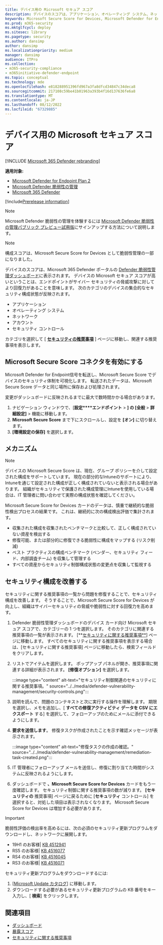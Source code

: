 ```yaml
---
title: デバイス用の Microsoft セキュア スコア
description: デバイスのスコアは、アプリケーション、オペレーティング システム、ネットワーク、アカウント、およびセキュリティ制御全体にわたるデバイスの集合的なセキュリティ構成状態を示します。
keywords: Microsoft Secure Score for Devices, Microsoft Defender for Endpoint Microsoft Secure Score for Devices, セキュア スコア, 構成スコア, 脅威と脆弱性の管理, セキュリティ制御, 改善の機会, 時間の経過と共にセキュリティ構成スコア, セキュリティ体制, ベースライン,Microsoft Defender 脆弱性の管理
ms.prod: m365-security
ms.mktglfcycl: deploy
ms.sitesec: library
ms.pagetype: security
ms.author: dansimp
author: dansimp
ms.localizationpriority: medium
manager: dansimp
audience: ITPro
ms.collection:
- m365-security-compliance
- m365initiative-defender-endpoint
ms.topic: conceptual
ms.technology: mde
ms.openlocfilehash: e818288951396fd967a3fa8dfcd34847c34deca8
ms.sourcegitcommit: 217108c59be41b01963a393b4f16d137636fe6a8
ms.translationtype: MT
ms.contentlocale: ja-JP
ms.lasthandoff: 08/12/2022
ms.locfileid: "67329885"
---
```

# <a name="microsoft-secure-score-for-devices"></a>デバイス用の Microsoft セキュア スコア

[!INCLUDE [Microsoft 365 Defender rebranding](../../includes/microsoft-defender.md)]

**適用対象:**

- [Microsoft Defender for Endpoint Plan 2](https://go.microsoft.com/fwlink/?linkid=2154037)
- [Microsoft Defender 脆弱性の管理](index.yml)
- [Microsoft 365 Defender](https://go.microsoft.com/fwlink/?linkid=2118804)

[!include[Prerelease information](../../includes/prerelease.md)]

>[!Note]
> Microsoft Defender 脆弱性の管理を体験するには [Microsoft Defender 脆弱性の管理パブリック プレビュー試用版](../defender-vulnerability-management/get-defender-vulnerability-management.md)にサインアップする方法について説明します。

> [!NOTE]
> 構成スコアは、Microsoft Secure Score for Devices として脆弱性管理の一部になりました。

デバイスのスコアは、Microsoft 365 Defender ポータルの [Defender 脆弱性管理ダッシュボード](tvm-dashboard-insights.md)に表示されます。 デバイスの Microsoft セキュア スコアが高いということは、エンドポイントがサイバー セキュリティの脅威攻撃に対してより回復力があることを意味します。 次のカテゴリのデバイスの集合的なセキュリティ構成状態が反映されます。

- アプリケーション
- オペレーティング システム
- ネットワーク
- アカウント
- セキュリティ コントロール

カテゴリを選択して [ [**セキュリティの推奨事項**](tvm-security-recommendation.md) ] ページに移動し、関連する推奨事項を表示します。

## <a name="turn-on-the-microsoft-secure-score-connector"></a>Microsoft Secure Score コネクタを有効にする

Microsoft Defender for Endpoint信号を転送し、Microsoft Secure Score でデバイスのセキュリティ体制を可視化します。 転送されたデータは、Microsoft Secure Score データと同じ場所に保存および処理されます。

変更がダッシュボードに反映されるまでに最大で数時間かかる場合があります。

1. ナビゲーション ウィンドウで、[**設定****エンドポイント** \> **] の [全般** \> **詳細設定]** \> 機能に移動します。
2. **Microsoft Secure Score** まで下にスクロールし、設定を **[オン]** に切り替えます。
3. **[環境設定の保存]** を選択します。

## <a name="how-it-works"></a>メカニズム

> [!NOTE]
> デバイスの Microsoft Secure Score は、現在、グループ ポリシーを介して設定された構成をサポートしています。 現在の部分的なIntuneのサポートにより、Intuneを通じて設定された構成が正しく構成されていないと表示される場合があります。 組織がセキュリティで保護された構成管理にIntuneを使用している場合は、IT 管理者に問い合わせて実際の構成状態を確認してください。

Microsoft Secure Score for Devices カードのデータは、慎重で継続的な脆弱性検出プロセスの結果です。 これは、継続的に次の構成検出評価で集計されます。

- 収集された構成を収集されたベンチマークと比較して、正しく構成されていない資産を検出する
- 修復可能、または部分的に修復できる脆弱性に構成をマップする (リスク削減)
- ベスト プラクティスの構成ベンチマーク (ベンダー、セキュリティ フィード、内部調査チーム) を収集して管理する
- すべての資産からセキュリティ制御構成状態の変更点を収集して監視する

## <a name="improve-your-security-configuration"></a>セキュリティ構成を改善する

セキュリティに関する推奨事項の一覧から問題を修復することで、セキュリティ構成を改善します。 そうすることで、Microsoft Secure Score for Devices が向上し、組織はサイバーセキュリティの脅威や脆弱性に対する回復力を高めます。

1. Defender 脆弱性管理ダッシュボードのデバイス カード向け Microsoft セキュア スコアで、カテゴリーの 1 つを選択します。 そのカテゴリに関連する推奨事項の一覧が表示されます。 [**[セキュリティに関する推奨事項**](tvm-security-recommendation.md)] ページに移動します。 すべてのセキュリティに関する推奨事項を表示する場合は、[セキュリティに関する推奨事項] ページに移動したら、検索フィールドをクリアします。

2. リストでアイテムを選択します。 ポップアップ パネルが開き、推奨事項に関連する詳細が表示されます。 **[修復オプション]** を選択します。

   :::image type="content" alt-text="セキュリティ制御関連のセキュリティに関する推奨事項。" source="../../media/defender-vulnerability-management/security-controls.png":::

3. 説明を読んで、問題のコンテキストと次に実行する操作を理解します。 期限を選択し、メモを追加し、[ **すべての修復アクティビティ データを CSV にエクスポート** する] を選択して、フォローアップのためにメールに添付できるようにします。

4. **要求を送信します**。 修復タスクが作成されたことを示す確認メッセージが表示されます。

   :::image type="content" alt-text="修復タスクの作成の確認。" source="../../media/defender-vulnerability-management/remediation-task-created.png":::

5. IT 管理者にフォローアップ メールを送信し、修復に割り当てた時間がシステムに反映されるようにします。

6. ダッシュボードで **、Microsoft Secure Score for Devices** カードをもう一度確認します。 セキュリティ制御に関する推奨事項の数が減ります。 **[セキュリティの** 推奨事項] ページに戻るために [**セキュリティ** コントロール] を選択すると、対処した項目は表示されなくなります。 Microsoft Secure Score for Devices は増加する必要があります。

> [!IMPORTANT]
>脆弱性評価の検出率を高めるには、次の必須のセキュリティ更新プログラムをダウンロードし、ネットワークに展開します。
>
> - 19H1 のお客様| [KB 4512941](https://support.microsoft.com/help/4512941/windows-10-update-kb4512941)
> - RS5 のお客様| [KB 4516077](https://support.microsoft.com/help/4516077/windows-10-update-kb4516077)
> - RS4 のお客様| [KB 4516045](https://support.microsoft.com/help/4516045/windows-10-update-kb4516045)
> - RS3 のお客様| [KB 4516071](https://support.microsoft.com/help/4516071/windows-10-update-kb4516071)
>
> セキュリティ更新プログラムをダウンロードするには:
>
> 1. [[Microsoft Update カタログ](https://www.catalog.update.microsoft.com/home.aspx)] に移動します。
> 2. ダウンロードする必要があるセキュリティ更新プログラムの KB 番号をキー入力し、[ **検索**] をクリックします。

## <a name="related-topics"></a>関連項目

- [ダッシュボード](tvm-dashboard-insights.md)
- [暴露スコア](tvm-exposure-score.md)
- [セキュリティに関する推奨事項](tvm-security-recommendation.md)
